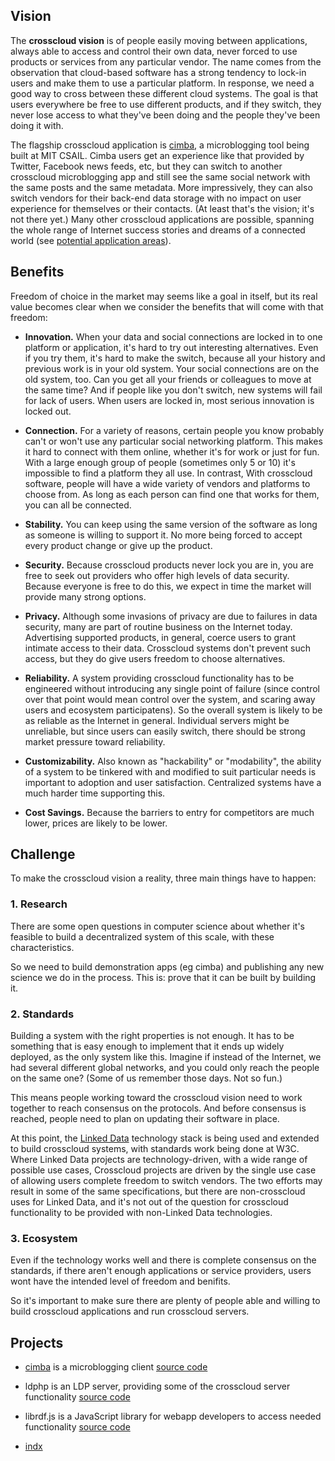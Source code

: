 
## Vision

The **crosscloud vision** is of people easily moving between
applications, always able to access and control their own data, never
forced to use products or services from any particular vendor.  The
name comes from the observation that cloud-based software has a strong
tendency to lock-in users and make them to use a particular platform.
In response, we need a good way to cross between these different cloud
systems.  The goal is that users everywhere be free to use different
products, and if they switch, they never lose access to what they've
been doing and the people they've been doing it with.

The flagship crosscloud application is [cimba](http://cimba.co), a
microblogging tool being built at MIT CSAIL.  Cimba users get an
experience like that provided by Twitter, Facebook news feeds, etc,
but they can switch to another crosscloud microblogging app and still
see the same social network with the same posts and the same metadata.
More impressively, they can also switch vendors for their back-end
data storage with no impact on user experience for themselves or their
contacts.  (At least that's the vision; it's not there yet.)  Many
other crosscloud applications are possible, spanning the whole range
of Internet success stories and dreams of a connected world (see
[potential application areas](apps.md)).

## Benefits

Freedom of choice in the market may seems like a goal in itself,
but its real value becomes clear when we consider the benefits that
will come with that freedom:

  - **Innovation.** When your data and social connections are locked
      in to one platform or application, it's hard to try out
      interesting alternatives.  Even if you try them, it's hard to
      make the switch, because all your history and previous work is
      in your old system.  Your social connections are on the old
      system, too.  Can you get all your friends or colleagues to
      move at the same time?  And if people like you don't switch, new
      systems will fail for lack of users.  When users are locked in,
      most serious innovation is locked out.

  - **Connection.** For a variety of reasons, certain people you know
      probably can't or won't use any particular social networking
      platform.  This makes it hard to connect with them
      online, whether it's for work or just for fun.  With a
      large enough group of people (sometimes only 5 or 10) it's
      impossible to find a platform they all use.  In contrast, With
      crosscloud software, people will have a wide variety of vendors and
      platforms to choose from.  As long as each person can find one
      that works for them, you can all be connected.

  - **Stability.** You can keep using the same version of the software
      as long as someone is willing to support it.  No more being
      forced to accept every product change or give up the product.

  - **Security.** Because crosscloud products never lock you are in,
      you are free to seek out providers who offer high levels of data
      security.  Because everyone is free to do this, we expect in
      time the market will provide many strong options.

  - **Privacy.** Although some invasions of privacy are due to
      failures in data security, many are part of routine business on
      the Internet today.  Advertising supported products, in general,
      coerce users to grant intimate access to their data.  Crosscloud
      systems don't prevent such access, but they do give users
      freedom to choose alternatives.

  - **Reliability.** A system providing crosscloud functionality
      has to be engineered without introducing any single point of
      failure (since control over that point would mean control over
      the system, and scaring away users and ecosystem participatens).
      So the overall system is likely to be as reliable as the
      Internet in general.  Individual servers might be unreliable,
      but since users can easily switch, there should be strong market
      pressure toward reliability.

  - **Customizability.** Also known as "hackability" or "modability",
      the ability of a system to be tinkered with and modified to suit
      particular needs is important to adoption and user satisfaction.
      Centralized systems have a much harder time supporting this.

  - **Cost Savings.** Because the barriers to entry for competitors
      are much lower, prices are likely to be lower.

## Challenge

To make the crosscloud vision a reality, three main things have to happen:

### 1.  Research

There are some open questions in computer science about whether it's
feasible to build a decentralized system of this scale, with these
characteristics.

So we need to build demonstration apps (eg cimba) and publishing any
new science we do in the process.  This is: prove that it can be built
by building it.

### 2.  Standards

Building a system with the right properties is not enough.  It has to be something that is easy enough to implement that it ends up widely deployed, as the only system like this.   Imagine if instead of the Internet, we had several different global networks, and you could only reach the people on the same one?   (Some of us remember those days.   Not so fun.)

This means people working toward the crosscloud vision need to work together to reach consensus on the protocols.  And before consensus is reached, people need to plan on updating their software in place.

At this point, the [Linked
Data](http://en.wikipedia.org/wiki/Linked_data) technology stack is
being used and extended to build crosscloud systems, with standards
work being done at W3C.  Where Linked Data projects are
technology-driven, with a wide range of possible use cases, Crosscloud
projects are driven by the single use case of allowing users complete
freedom to switch vendors.  The two efforts may result in some of the
same specifications, but there are non-crosscloud uses for Linked
Data, and it's not out of the question for crosscloud functionality to
be provided with non-Linked Data technologies.

### 3.  Ecosystem

Even if the technology works well and there is complete consensus on
the standards, if there aren't enough applications or service providers, users wont have the intended level of freedom and benifits.

So it's important to make sure there are plenty of people able and willing to build crosscloud applications and run crosscloud servers.

## Projects

- [cimba](http://cimba.co) is a microblogging client [source code](https://github.com/linkeddata/cimba/)

- ldphp is an LDP server, providing some of the crosscloud server functionality [source code](https://github.com/linkeddata/ldphp)

- librdf.js is a JavaScript library for webapp developers to access needed functionality [source code](https://github.com/linkeddata/rdflib.js)

- [indx](https://github.com/sociam/indx/)

  


